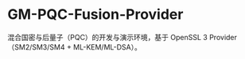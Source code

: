 GM-PQC-Fusion-Provider
======================

混合国密与后量子（PQC）的开发与演示环境，基于 OpenSSL 3 Provider（SM2/SM3/SM4 + ML-KEM/ML-DSA）。

